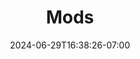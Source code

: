 ---
title: 'Mods'
date: 2024-06-29T16:38:26-07:00
draft: false
cascade:
    galleria: true
    tags:
    - "all"
    submenu:
    - name: "Home"
      url: "/mods/"
    - name: "Assets"
      url: "/mods/assets/"
    - name: "Zoo Tycoon 1"
      url: "/mods/zt1/"
    - name: "Zoo Tycoon 2"
      url: "/mods/zt2/"
---